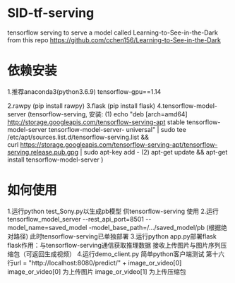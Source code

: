 # SID-tf-serving
tensorflow serving to serve a model called Learning-to-See-in-the-Dark from this repo https://github.com/cchen156/Learning-to-See-in-the-Dark

# 依赖安装
1.推荐anaconda3(python3.6.9) tensorflow-gpu==1.14

2.rawpy (pip install rawpy)
3.flask (pip install flask)
4.tensorflow-model-server (tensorflow-serving, 安装:
    (1) echo "deb [arch=amd64] http://storage.googleapis.com/tensorflow-serving-apt stable tensorflow-model-server tensorflow-model-server-         universal" | sudo tee /etc/apt/sources.list.d/tensorflow-serving.list && \
        curl https://storage.googleapis.com/tensorflow-serving-apt/tensorflow-serving.release.pub.gpg | sudo apt-key add -
    (2) apt-get update && apt-get install tensorflow-model-server  )
   
# 如何使用
1.运行python test_Sony.py以生成pb模型 供tensorflow-serving 使用
2.运行tensorflow_model_server --rest_api_port=8501 --model_name=saved_model -model_base_path=/.../saved_model/pb (根据绝对路径)
  此时tensorflow-serving已单独部署
3.运行python app.py部署flask 
  flask作用：与tensorflow-serving通信获取推理数据
             接收上传图片与图片序列压缩包（可返回生成视频）
4.运行demo_client.py
  简单python客户端测试 第十六行url = "http://localhost:8080/predict/" + image_or_video[0] 
  image_or_video[0] 为上传图片
  image_or_video[1] 为上传压缩包
  
